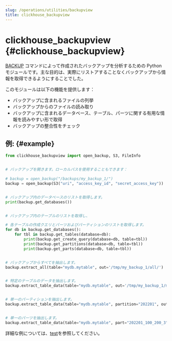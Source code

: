 ```yaml
---
slug: /operations/utilities/backupview
title: clickhouse_backupview
---
```



# clickhouse_backupview {#clickhouse_backupview}

[BACKUP](/operations/backup) コマンドによって作成されたバックアップを分析するための Python モジュールです。主な目的は、実際にリストアすることなくバックアップから情報を取得できるようにすることでした。

このモジュールは以下の機能を提供します：
- バックアップに含まれるファイルの列挙
- バックアップからのファイルの読み取り
- バックアップに含まれるデータベース、テーブル、パーツに関する有用な情報を読みやすい形で取得
- バックアップの整合性をチェック

## 例: {#example}

```python
from clickhouse_backupview import open_backup, S3, FileInfo


# バックアップを開きます。ローカルパスを使用することもできます：

# backup = open_backup("/backups/my_backup_1/")
backup = open_backup(S3("uri", "access_key_id", "secret_access_key"))


# バックアップ内のデータベースのリストを取得します。
print(backup.get_databases())


# バックアップ内のテーブルのリストを取得し、

# 各テーブルの作成クエリとパーツおよびパーティションのリストを取得します。
for db in backup.get_databases():
    for tbl in backup.get_tables(database=db):
        print(backup.get_create_query(database=db, table=tbl))
        print(backup.get_partitions(database=db, table=tbl))
        print(backup.get_parts(database=db, table=tbl))


# バックアップからすべてを抽出します。
backup.extract_all(table="mydb.mytable", out='/tmp/my_backup_1/all/')


# 特定のテーブルのデータを抽出します。
backup.extract_table_data(table="mydb.mytable", out='/tmp/my_backup_1/mytable/')


# 単一のパーティションを抽出します。
backup.extract_table_data(table="mydb.mytable", partition="202201", out='/tmp/my_backup_1/202201/')


# 単一のパーツを抽出します。
backup.extract_table_data(table="mydb.mytable", part="202201_100_200_3", out='/tmp/my_backup_1/202201_100_200_3/')
```

詳細な例については、[test](https://github.com/ClickHouse/ClickHouse/blob/master/utils/backupview/test/test.py)を参照してください。
